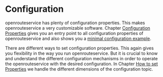 # Configuration

openrouteservice has plenty of configuration properties.
This makes openrouteservice a very customizable software.
Chapter [Configuration Properties](/run-instance/configuration/configuration-properties.md)
gives you an entry point to all configuration properties of openrouteservice
and also shows you
a [minimal configuration example](/run-instance/configuration/configuration-properties.md#minimal-configuration).

There are different ways to set configuration properties.
This again gives you flexibility in the way you run openrouteservice.
But it is crucial to know and understand the different configuration mechanisms
in order to operate the openrouteservice with the desired configuration.
In Chapter [How to set Properties](/run-instance/configuration/how-to-set-properties.md)
we handle the different dimensions of the configuration topic. 
